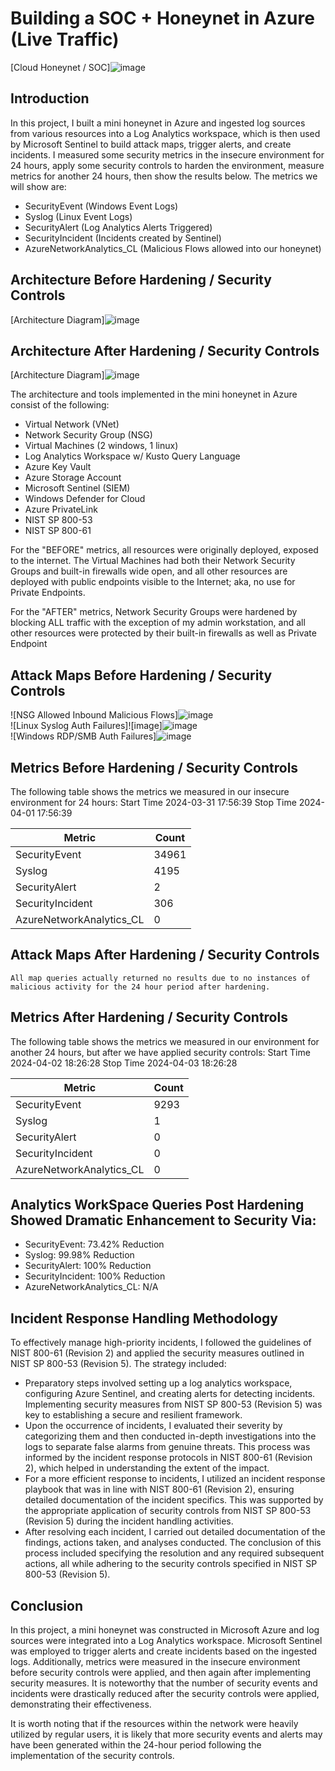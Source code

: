 # Building a SOC + Honeynet in Azure (Live Traffic)
[Cloud Honeynet / SOC]![image](https://github.com/evanwessman/Cloud-SOC/assets/161767976/c0102466-6b84-48c8-b63b-afe4333adb40)


## Introduction

In this project, I built a mini honeynet in Azure and ingested log sources from various resources into a Log Analytics workspace, which is then used by Microsoft Sentinel to build attack maps, trigger alerts, and create incidents. I measured some security metrics in the insecure environment for 24 hours, apply some security controls to harden the environment, measure metrics for another 24 hours, then show the results below. The metrics we will show are:

- SecurityEvent (Windows Event Logs)
- Syslog (Linux Event Logs)
- SecurityAlert (Log Analytics Alerts Triggered)
- SecurityIncident (Incidents created by Sentinel)
- AzureNetworkAnalytics_CL (Malicious Flows allowed into our honeynet)

## Architecture Before Hardening / Security Controls
[Architecture Diagram]![image](https://github.com/evanwessman/Cloud-SOC/assets/161767976/4d702656-2174-474a-902f-d1e9fdfc66d7)


## Architecture After Hardening / Security Controls
[Architecture Diagram]![image](https://github.com/evanwessman/Cloud-SOC/assets/161767976/88add5b9-1314-4e4e-b4eb-a334eb04a67b)


The architecture and tools implemented in the mini honeynet in Azure consist of the following:

- Virtual Network (VNet)
- Network Security Group (NSG)
- Virtual Machines (2 windows, 1 linux)
- Log Analytics Workspace w/ Kusto Query Language
- Azure Key Vault
- Azure Storage Account
- Microsoft Sentinel (SIEM)
- Windows Defender for Cloud
- Azure PrivateLink
- NIST SP 800-53
- NIST SP 800-61


For the "BEFORE" metrics, all resources were originally deployed, exposed to the internet. The Virtual Machines had both their Network Security Groups and built-in firewalls wide open, and all other resources are deployed with public endpoints visible to the Internet; aka, no use for Private Endpoints.

For the "AFTER" metrics, Network Security Groups were hardened by blocking ALL traffic with the exception of my admin workstation, and all other resources were protected by their built-in firewalls as well as Private Endpoint

## Attack Maps Before Hardening / Security Controls
![NSG Allowed Inbound Malicious Flows]![image](https://github.com/evanwessman/Cloud-SOC/assets/161767976/d995c701-fd74-4522-b7d5-a841fea6da2e)<br>
![Linux Syslog Auth Failures]![image]![image](https://github.com/evanwessman/Cloud-SOC/assets/161767976/53a5e444-4afa-4e4c-8797-b41df4af0d2c)<br>
![Windows RDP/SMB Auth Failures]![image](https://github.com/evanwessman/Cloud-SOC/assets/161767976/7ab46c7e-78c8-4d8e-8f69-12fb8531b37c)<br>

## Metrics Before Hardening / Security Controls

The following table shows the metrics we measured in our insecure environment for 24 hours:
Start Time 2024-03-31 17:56:39
Stop Time 2024-04-01 17:56:39

| Metric                   | Count
| ------------------------ | -----
| SecurityEvent            | 34961
| Syslog                   | 4195
| SecurityAlert            | 2
| SecurityIncident         | 306
| AzureNetworkAnalytics_CL | 0

## Attack Maps After Hardening / Security Controls

```All map queries actually returned no results due to no instances of malicious activity for the 24 hour period after hardening.```

## Metrics After Hardening / Security Controls

The following table shows the metrics we measured in our environment for another 24 hours, but after we have applied security controls:
Start Time 2024-04-02 18:26:28
Stop Time	2024-04-03 18:26:28

| Metric                   | Count
| ------------------------ | -----
| SecurityEvent            | 9293
| Syslog                   | 1
| SecurityAlert            | 0
| SecurityIncident         | 0
| AzureNetworkAnalytics_CL | 0

## Analytics WorkSpace Queries Post Hardening Showed Dramatic Enhancement to Security Via: 

- SecurityEvent: 73.42% Reduction
- Syslog: 99.98% Reduction
- SecurityAlert: 100% Reduction
- SecurityIncident: 100% Reduction
- AzureNetworkAnalytics_CL: N/A

## Incident Response Handling Methodology

To effectively manage high-priority incidents, I followed the guidelines of NIST 800-61 (Revision 2) and applied the security measures outlined in NIST SP 800-53 (Revision 5). The strategy included:

- Preparatory steps involved setting up a log analytics workspace, configuring Azure Sentinel, and creating alerts for detecting incidents. Implementing security measures from NIST SP 800-53 (Revision 5) was key to establishing a secure and resilient framework.
- Upon the occurrence of incidents, I evaluated their severity by categorizing them and then conducted in-depth investigations into the logs to separate false alarms from genuine threats. This process was informed by the incident response protocols in NIST 800-61 (Revision 2), which helped in understanding the extent of the impact.
- For a more efficient response to incidents, I utilized an incident response playbook that was in line with NIST 800-61 (Revision 2), ensuring detailed documentation of the incident specifics. This was supported by the appropriate application of security controls from NIST SP 800-53 (Revision 5) during the incident handling activities.
- After resolving each incident, I carried out detailed documentation of the findings, actions taken, and analyses conducted. The conclusion of this process included specifying the resolution and any required subsequent actions, all while adhering to the security controls specified in NIST SP 800-53 (Revision 5).

## Conclusion

In this project, a mini honeynet was constructed in Microsoft Azure and log sources were integrated into a Log Analytics workspace. Microsoft Sentinel was employed to trigger alerts and create incidents based on the ingested logs. Additionally, metrics were measured in the insecure environment before security controls were applied, and then again after implementing security measures. It is noteworthy that the number of security events and incidents were drastically reduced after the security controls were applied, demonstrating their effectiveness.

It is worth noting that if the resources within the network were heavily utilized by regular users, it is likely that more security events and alerts may have been generated within the 24-hour period following the implementation of the security controls.
